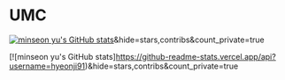 # UMC
[![minseon yu's GitHub stats](https://github-readme-stats.vercel.app/api?username=hyeonji91)](https://github.com/hyeonji91/github-readme-stats)&hide=stars,contribs&count_private=true

[![minseon yu's GitHub stats]https://github-readme-stats.vercel.app/api?username=hyeonji91)&hide=stars,contribs&count_private=true
